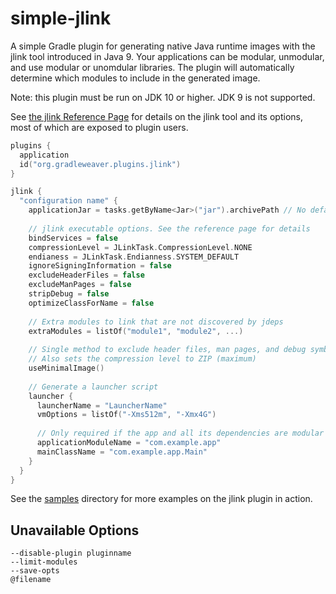 # simple-jlink

A simple Gradle plugin for generating native Java runtime images with the jlink tool introduced in Java 9.
Your applications can be modular, unmodular, and use modular or unomdular libraries. The
plugin will automatically determine which modules to include in the generated image.

Note: this plugin must be run on JDK 10 or higher. JDK 9 is not supported.

See [the jlink Reference Page](https://docs.oracle.com/javase/10/tools/jlink.htm) for details on the
jlink tool and its options, most of which are exposed to plugin users.

```kotlin
plugins {
  application
  id("org.gradleweaver.plugins.jlink")
}

jlink {
  "configuration name" {
    applicationJar = tasks.getByName<Jar>("jar").archivePath // No default value
    
    // jlink executable options. See the reference page for details
    bindServices = false
    compressionLevel = JLinkTask.CompressionLevel.NONE
    endianess = JLinkTask.Endianness.SYSTEM_DEFAULT
    ignoreSigningInformation = false
    excludeHeaderFiles = false
    excludeManPages = false
    stripDebug = false
    optimizeClassForName = false
    
    // Extra modules to link that are not discovered by jdeps
    extraModules = listOf("module1", "module2", ...)
    
    // Single method to exclude header files, man pages, and debug symbols
    // Also sets the compression level to ZIP (maximum)
    useMinimalImage()
    
    // Generate a launcher script
    launcher {
      launcherName = "LauncherName"
      vmOptions = listOf("-Xms512m", "-Xmx4G")
      
      // Only required if the app and all its dependencies are modular
      applicationModuleName = "com.example.app"
      mainClassName = "com.example.app.Main"
    }
  }
}
```

See the [samples](samples) directory for more examples on the jlink plugin in action.

## Unavailable Options

`--disable-plugin pluginname`  
`--limit-modules`  
`--save-opts`  
`@filename`
